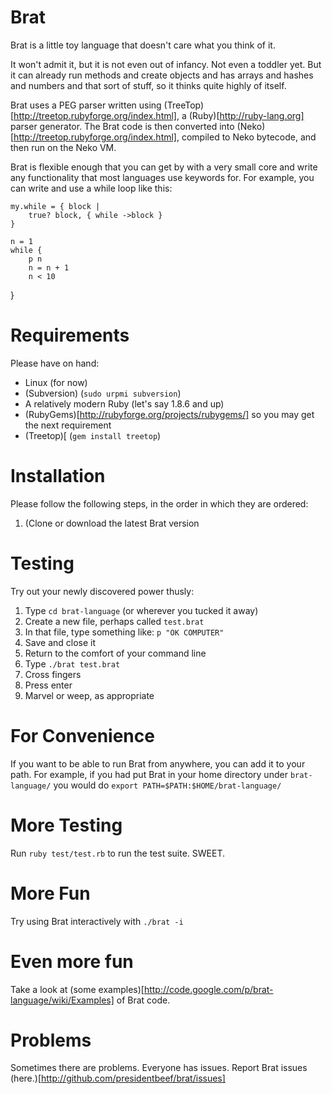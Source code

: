 # Brat

Brat is a little toy language that doesn't care what you think of it.

It won't admit it, but it is not even out of infancy. Not even a toddler yet. But it can already run methods and create objects and has arrays and hashes and numbers and that sort of stuff, so it thinks quite highly of itself.

Brat uses a PEG parser written using (TreeTop)[http://treetop.rubyforge.org/index.html], a (Ruby)[http://ruby-lang.org] parser generator. The Brat code is then converted into (Neko)[http://treetop.rubyforge.org/index.html], compiled to Neko bytecode, and then run on the Neko VM.

Brat is flexible enough that you can get by with a very small core and write any functionality that most languages use keywords for. For example, you can write and use a while loop like this:

    my.while = { block |
        true? block, { while ->block }
    }

    n = 1
    while {
        p n
        n = n + 1
        n < 10
   }

# Requirements

Please have on hand:

* Linux (for now)
* (Subversion) (`sudo urpmi subversion`)
* A relatively modern Ruby (let's say 1.8.6 and up)
* (RubyGems)[http://rubyforge.org/projects/rubygems/] so you may get the next requirement
* (Treetop)[ (`gem install treetop`) 

# Installation

Please follow the following steps, in the order in which they are ordered:

   1. (Clone or download the latest Brat version

# Testing

Try out your newly discovered power thusly:

   1. Type `cd brat-language` (or wherever you tucked it away)
   2. Create a new file, perhaps called `test.brat`
   3. In that file, type something like: `p "OK COMPUTER"`
   4. Save and close it
   5. Return to the comfort of your command line
   6. Type `./brat test.brat`
   7. Cross fingers
   8. Press enter
   9. Marvel or weep, as appropriate 

# For Convenience

If you want to be able to run Brat from anywhere, you can add it to your path. For example, if you had put Brat in your home directory under `brat-language/` you would do `export PATH=$PATH:$HOME/brat-language/`

# More Testing

Run `ruby test/test.rb` to run the test suite. SWEET.

# More Fun

Try using Brat interactively with `./brat -i`

# Even more fun

Take a look at (some examples)[http://code.google.com/p/brat-language/wiki/Examples] of Brat code.

# Problems

Sometimes there are problems. Everyone has issues. Report Brat issues (here.)[http://github.com/presidentbeef/brat/issues]

